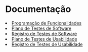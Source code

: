 # Documentação





<li><a href="docs/01-Programação de Funcionalidades.md"> Programação de Funcionalidades</a></li> 

<li><a href="docs/08-Plano de Testes de Software.md"> Plano de Testes de Software</a></li> 

<li><a href="docs/09-Registro de Testes de Software.md"> Registro de Testes de Software</a></li> 

<li><a href="docs/10-Plano de Testes de Usabilidade.md"> Plano de Testes de Usabilidade</a></li> 

<li><a href="docs/11-Registro de Testes de Usabilidade.md"> Registro de Testes de Usabilidade</a></li> 

